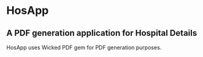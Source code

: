 # HosApp

## A PDF generation application for Hospital Details

HosApp uses Wicked PDF gem for PDF generation purposes.


